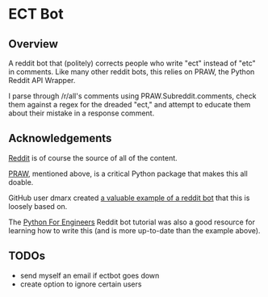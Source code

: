 # ECT Bot

## Overview

A reddit bot that (politely) corrects people who write "ect" instead of "etc" in comments. Like many other reddit bots, this relies on PRAW, the Python Reddit API Wrapper.

I parse through /r/all's comments using PRAW.Subreddit.comments, check them against a regex for the dreaded "ect," and attempt to educate them about their mistake in a response comment.

## Acknowledgements

[Reddit](www.reddit.com) is of course the source of all of the content.

[PRAW](https://github.com/praw-dev/praw), mentioned above, is a critical Python package that makes this all doable.

GitHub user dmarx created [a valuable example of a reddit bot](https://gist.github.com/dmarx/5550922) that this is loosely based on.

The [Python For Engineers](https://www.pythonforengineers.com/build-a-reddit-bot-part-1/) Reddit bot tutorial was also a good resource for learning how to write this (and is more up-to-date than the example above).

## TODOs
- send myself an email if ectbot goes down
- create option to ignore certain users
